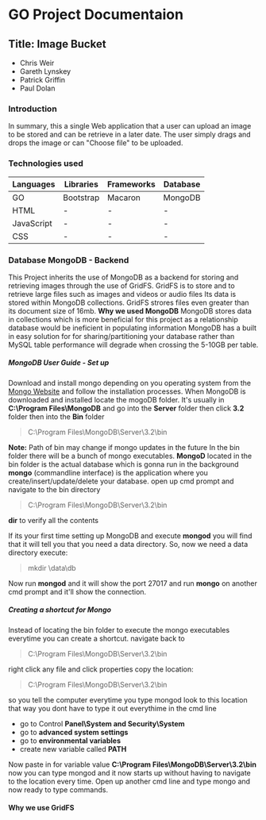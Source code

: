 # GO Project Documentaion 
## Title: Image Bucket

  - Chris Weir 
  - Gareth Lynskey
  - Patrick Griffin
  - Paul Dolan

### Introduction
In summary, this a single Web application that a user can upload an image to be stored and can be retrieve in a later date. The user simply drags and drops the image or can "Choose file" to be uploaded.

### Technologies used

Languages | Libraries | Frameworks | Database
------------ | ------------- | ------------- | -------------
GO| Bootstrap| Macaron | MongoDB
HTML | - | - |- 
JavaScript | - | - | - 
CSS | - | - | - 


### Database MongoDB - Backend
This Project inherits the use of MongoDB as a backend for storing and retrieving images through the use of GridFS. GridFS is to store and to retrieve large files such as images and videos or audio files Its data is stored within MongoDB collections. GridFS strores files even greater than its document size of 16mb. 
**Why we used MongoDB**
MongoDB stores data in collections which is more beneficial for this project as a relationship database would be ineficient in populating information MongoDB has a built in easy solution for for sharing/partitioning your database rather than MySQL table performance will degrade when crossing the 5-10GB per table.
##### MongoDB User Guide - Set up
Download and install mongo depending on you operating system from the [Mongo Website](https://www.mongodb.com/download-center?jmp=nav#community) and follow the installation processes. When MongoDB is downloaded and installed locate the mogoDB folder. It's usually in **C:\Program Files\MongoDB** and go into the **Server** folder then click **3.2** folder then into the **Bin** folder 
>C:\Program Files\MongoDB\Server\3.2\bin 
>

**Note:** Path of bin may change if mongo updates in the future
In the bin folder there will be a bunch of mongo executables. **MongoD** located in the bin folder is the actual database which is gonna run in the background **mongo** (commandline interface) is the application where you create/insert/update/delete your database.
open up cmd prompt and navigate to the bin directory
>C:\Program Files\MongoDB\Server\3.2\bin
>
**dir** to verify all the contents

If its your first time setting up MongoDB and execute **mongod** you will  find that it will tell you that you need a data directory. So, now we need a data directory
execute:
>mkdir \data\db
>

Now run **mongod** and it will show the port 27017 and run **mongo** on another cmd prompt and it'll show the connection.

##### Creating a shortcut for Mongo
Instead of locating the bin folder to execute the mongo executables everytime you can create a shortcut.
navigate back to 
>C:\Program Files\MongoDB\Server\3.2\bin
>

right click any file and click properties copy the location:
>C:\Program Files\MongoDB\Server\3.2\bin
>
so you tell the computer everytime you type mongod look to this location
that way you dont have to type it out everythime in the cmd line

- go to Control **Panel\System and Security\System**
- go to **advanced system settings**
- go to **environmental variables**
- create new variable called **PATH**

Now paste in for variable value **C:\Program Files\MongoDB\Server\3.2\bin**
now you can type mongod and it now starts up without having to navigate to the location every time. Open up another cmd line and type mongo and now ready to type commands.

#### Why we use GridFS
